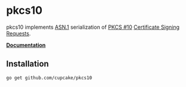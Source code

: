 # pkcs10

pkcs10 implements
[ASN.1](https://en.wikipedia.org/wiki/Abstract_Syntax_Notation_One)
serialization of [PKCS #10](https://tools.ietf.org/html/rfc2986) [Certificate
Signing Requests](https://en.wikipedia.org/wiki/Certificate_signing_request).

[**Documentation**](http://godoc.org/github.com/cupcake/pkcs10)

## Installation

```text
go get github.com/cupcake/pkcs10
```
